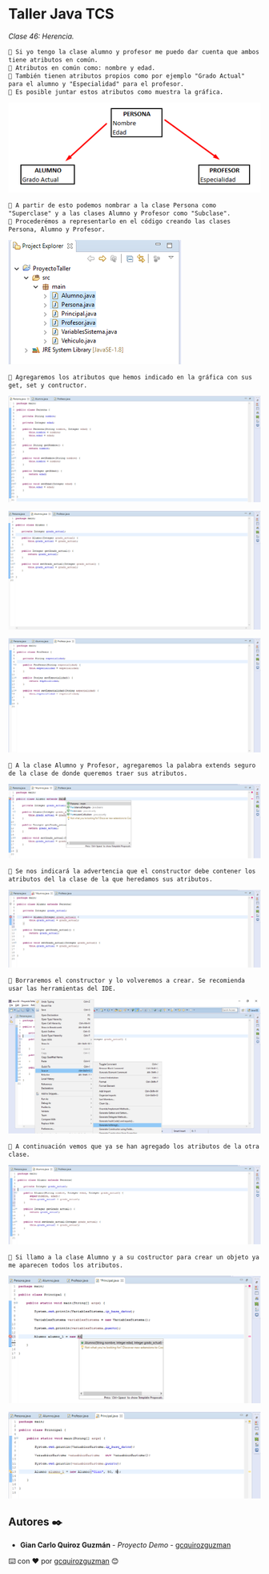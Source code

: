 # Taller Java TCS

_Clase 46: Herencia._

```
📢 Si yo tengo la clase alumno y profesor me puedo dar cuenta que ambos tiene atributos en común.
📢 Atributos en común como: nombre y edad.
📢 También tienen atributos propios como por ejemplo "Grado Actual" para el alumno y "Especialidad" para el profesor.
📢 Es posible juntar estos atributos como muestra la gráfica.
```

![Error: imagen no ha sido cargada](https://github.com/gcquirozguzman/java-tcs-202001/blob/Clase-46/imagenes/pagina_46_1.png)

```
📢 A partir de esto podemos nombrar a la clase Persona como "Superclase" y a las clases Alumno y Profesor como "Subclase".
📢 Procederémos a representarlo en el código creando las clases Persona, Alumno y Profesor.
```

![Error: imagen no ha sido cargada](https://github.com/gcquirozguzman/java-tcs-202001/blob/Clase-46/imagenes/pagina_46_2.png)

```
📢 Agregaremos los atributos que hemos indicado en la gráfica con sus get, set y contructor.
```
![Error: imagen no ha sido cargada](https://github.com/gcquirozguzman/java-tcs-202001/blob/Clase-46/imagenes/pagina_46_3.png)

![Error: imagen no ha sido cargada](https://github.com/gcquirozguzman/java-tcs-202001/blob/Clase-46/imagenes/pagina_46_4.png)

![Error: imagen no ha sido cargada](https://github.com/gcquirozguzman/java-tcs-202001/blob/Clase-46/imagenes/pagina_46_5.png)

```
📢 A la clase Alumno y Profesor, agregaremos la palabra extends seguro de la clase de donde queremos traer sus atributos.
```
![Error: imagen no ha sido cargada](https://github.com/gcquirozguzman/java-tcs-202001/blob/Clase-46/imagenes/pagina_46_6.png)

```
📢 Se nos indicará la advertencia que el constructor debe contener los atributos del la clase de la que heredamos sus atributos.
```
![Error: imagen no ha sido cargada](https://github.com/gcquirozguzman/java-tcs-202001/blob/Clase-46/imagenes/pagina_46_7.png)

```
📢 Borraremos el constructor y lo volveremos a crear. Se recomienda usar las herramientas del IDE.
```
![Error: imagen no ha sido cargada](https://github.com/gcquirozguzman/java-tcs-202001/blob/Clase-46/imagenes/pagina_46_8.png)

```
📢 A continuación vemos que ya se han agregado los atributos de la otra clase.
```
![Error: imagen no ha sido cargada](https://github.com/gcquirozguzman/java-tcs-202001/blob/Clase-46/imagenes/pagina_46_9.png)

```
📢 Si llamo a la clase Alumno y a su costructor para crear un objeto ya me aparecen todos los atributos.
```
![Error: imagen no ha sido cargada](https://github.com/gcquirozguzman/java-tcs-202001/blob/Clase-46/imagenes/pagina_46_10.png)

![Error: imagen no ha sido cargada](https://github.com/gcquirozguzman/java-tcs-202001/blob/Clase-46/imagenes/pagina_46_11.png)

## Autores ✒️

* **Gian Carlo Quiroz Guzmán** - *Proyecto Demo* - [gcquirozguzman](https://github.com/gcquirozguzman)



⌨️ con ❤️ por [gcquirozguzman](https://github.com/gcquirozguzman) 😊
